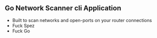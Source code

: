 ## Go Network Scanner cli Application

+ Built to scan networks and open-ports on your router connections
+ Fuck Spez
+ Fuck Go